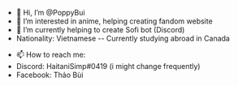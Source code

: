 - 👋 Hi, I’m @PoppyBui
- 👀 I’m interested in anime, helping creating fandom website
- 🌱 I’m currently helping to create Sofi bot (Discord)
- Nationality: Vietnamese -- Currently studying abroad in Canada

+ 📫 How to reach me:
+ Discord: HaitaniSimp#0419 (i might change frequently)
+ Facebook: Thảo Bùi

<!---
PoppyBui/PoppyBui is a ✨ special ✨ repository because its `README.md` (this file) appears on your GitHub profile.
You can click the Preview link to take a look at your changes.
--->
